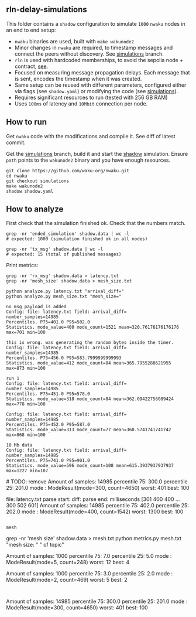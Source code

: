 ## rln-delay-simulations

This folder contains a `shadow` configuration to simulate `1000` `nwaku` nodes in an end to end setup:
* `nwaku` binaries are used, built with `make wakunode2`
* Minor changes in `nwaku` are required, to timestamp messages and connect the peers without discovery. See [simulations](https://github.com/waku-org/nwaku/tree/simulations) branch.
* `rln` is used with hardcoded memberships, to avoid the sepolia node + contract, [see](https://raw.githubusercontent.com/waku-org/nwaku/master/waku/waku_rln_relay/constants.nim).
* Focused on measuring message propagation delays. Each message that is sent, encodes the timestamp when it was created.
* Same setup can be reused with different parameters, configured either via flags (see `shadow.yaml`) or modifying the code (see [simulations](https://github.com/waku-org/nwaku/tree/simulations)).
* Requires significant resources to run (tested with 256 GB RAM)
* Uses `100ms` of latency and `10Mbit` connection per node.

## How to run

Get `nwaku` code with the modifications and compile it. See diff of latest commit.

Get the [simulations](https://github.com/waku-org/nwaku/tree/simulations) branch, build it and start the [shadow](https://github.com/shadow/shadow) simulation. Ensure `path` points to the `wakunode2` binary and you have enough resources.

```
git clone https://github.com/waku-org/nwaku.git
cd nwaku
git checkout simulations
make wakunode2
shadow shadow.yaml
```

## How to analyze

First check that the simulation finished ok. Check that the numbers match.
```
grep -nr 'ended_simulation' shadow.data | wc -l
# expected: 1000 (simulation finished ok in all nodes)

grep -nr 'tx_msg' shadow.data | wc -l
# expected: 15 (total of published messages)
```

Print metrics:
```
grep -nr 'rx_msg' shadow.data > latency.txt
grep -nr 'mesh_size' shadow.data > mesh_size.txt
```

```
python analyze.py latency.txt "arrival_diff="
python analyze.py mesh_size.txt "mesh_size="

no msg payload is added
Config: file: latency.txt field: arrival_diff=
number_samples=14985
Percentiles. P75=401.0 P95=502.0
Statistics. mode_value=400 mode_count=1521 mean=320.76176176176176 max=701 min=100

this is wrong. was generating the random bytes inside the timer.
Config: file: latency.txt field: arrival_diff=
number_samples=14985
Percentiles. P75=456.0 P95=583.7999999999993
Statistics. mode_value=412 mode_count=84 mean=365.7955288621955 max=873 min=100

run 1
Config: file: latency.txt field: arrival_diff=
number_samples=14985
Percentiles. P75=451.0 P95=578.0
Statistics. mode_value=318 mode_count=84 mean=362.09422756089424 max=778 min=100

Config: file: latency.txt field: arrival_diff=
number_samples=14985
Percentiles. P75=452.0 P95=587.0
Statistics. mode_value=313 mode_count=77 mean=360.5741741741742 max=868 min=100

10 Mb data
Config: file: latency.txt field: arrival_diff=
number_samples=14985
Percentiles. P75=741.0 P95=901.0
Statistics. mode_value=596 mode_count=108 mean=615.3937937937937 max=1227 min=107

```



# TODO: remove
Amount of samples: 14985
percentile 75:  300.0
percentile 25:  201.0
mode : ModeResult(mode=300, count=4650)
worst:  401
best:  100



file:  latency.txt
parse start:  diff:   parse end:   milliseconds
[301 400 400 ... 300 502 601]
Amount of samples: 14985
percentile 75:  402.0
percentile 25:  202.0
mode : ModeResult(mode=400, count=1542)
worst:  1300
best:  100

```

mesh
```
grep -nr 'mesh size' shadow.data > mesh.txt
python metrics.py mesh.txt "mesh size: " " of topic"

Amount of samples: 1000
percentile 75:  7.0
percentile 25:  5.0
mode : ModeResult(mode=5, count=248)
worst:  12
best:  4

Amount of samples: 1000
percentile 75:  3.0
percentile 25:  2.0
mode : ModeResult(mode=2, count=469)
worst:  5
best:  2
```


```
Amount of samples: 14985
percentile 75:  300.0
percentile 25:  201.0
mode : ModeResult(mode=300, count=4650)
worst:  401
best:  100
```